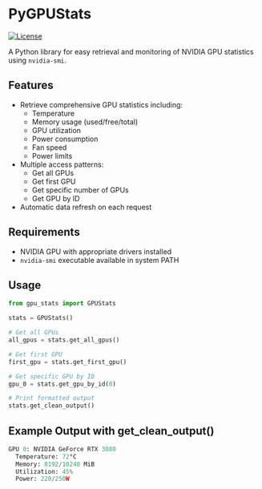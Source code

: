 # PyGPUStats

[![License](https://img.shields.io/badge/License-MIT-blue.svg)](https://opensource.org/licenses/MIT)

A Python library for easy retrieval and monitoring of NVIDIA GPU statistics using `nvidia-smi`.

## Features

- Retrieve comprehensive GPU statistics including:
  - Temperature
  - Memory usage (used/free/total)
  - GPU utilization
  - Power consumption
  - Fan speed
  - Power limits
- Multiple access patterns:
  - Get all GPUs
  - Get first GPU
  - Get specific number of GPUs
  - Get GPU by ID
- Automatic data refresh on each request

## Requirements
- NVIDIA GPU with appropriate drivers installed
- `nvidia-smi` executable available in system PATH

## Usage

```python
from gpu_stats import GPUStats

stats = GPUStats()

# Get all GPUs
all_gpus = stats.get_all_gpus()

# Get first GPU
first_gpu = stats.get_first_gpu()

# Get specific GPU by ID
gpu_0 = stats.get_gpu_by_id(0)

# Print formatted output
stats.get_clean_output()
```
## Example Output with get_clean_output()
```python
GPU 0: NVIDIA GeForce RTX 3080
  Temperature: 72°C
  Memory: 8192/10240 MiB
  Utilization: 45%
  Power: 220/250W
```
